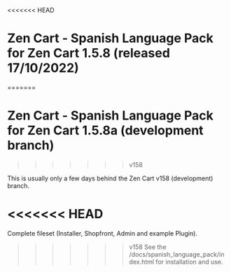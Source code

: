 <<<<<<< HEAD
# Zen Cart - Spanish Language Pack for Zen Cart 1.5.8 (released 17/10/2022)
=======
# Zen Cart - Spanish Language Pack for Zen Cart 1.5.8a (development branch)
>>>>>>> v158

This is usually only a few days behind the Zen Cart v158 (development) branch.

<<<<<<< HEAD
=======
Complete fileset (Installer, Shopfront, Admin and example Plugin).

>>>>>>> v158
See the /docs/spanish_language_pack/index.html for installation and use.
